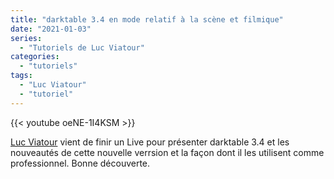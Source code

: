 ```yaml
---
title: "darktable 3.4 en mode relatif à la scène et filmique"
date: "2021-01-03"
series:
  - "Tutoriels de Luc Viatour"
categories: 
  - "tutoriels"
tags: 
  - "Luc Viatour"
  - "tutoriel"
---
```


{{< youtube oeNE-1I4KSM >}}

[Luc Viatour](https://www.youtube.com/channel/UCNLc97wHCBhgENfkIDiOUPQ) vient de finir un Live pour présenter darktable 3.4  et les nouveautés  de cette nouvelle verrsion et la façon dont il les utilisent comme professionnel. Bonne découverte.
